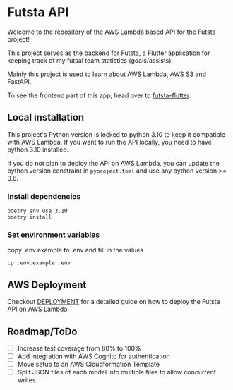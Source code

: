 # Futsta API
Welcome to the repository of the AWS Lambda based API for the Futsta project!

This project serves as the backend for Futsta, a Flutter application for keeping track of my futsal team statistics (goals/assists).

Mainly this project is used to learn about AWS Lambda, AWS S3 and FastAPI.

To see the frontend part of this app, head over to [futsta-flutter](https://github.com/Thijss/futsta-flutter).

## Local installation
This project's Python version is locked to python 3.10 to keep it compatible with AWS Lambda. 
If you want to run the API locally, you need to have python 3.10 installed.

If you do not plan to deploy the API on AWS Lambda, you can update the python version constraint in `pyproject.toml` and use any python version >= 3.6.

### Install dependencies
```
poetry env use 3.10
poetry install
```

### Set environment variables
copy .env.example to .env and fill in the values
```
cp .env.example .env
```


## AWS Deployment
Checkout [DEPLOYMENT](docs/DEPLOYMENT.md) for a detailed guide on how to deploy the Futsta API on AWS Lambda.


## Roadmap/ToDo
- [ ] Increase test coverage from 80% to 100%
- [ ] Add integration with AWS Cognito for authentication
- [ ] Move setup to an AWS Cloudformation Template
- [ ] Split JSON files of each model into multiple files to allow concurrent writes.
